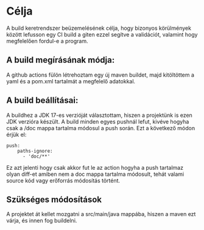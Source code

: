 # Célja
A build keretrendszer beüzemelésének célja, hogy bizonyos körülmények között lefusson egy CI build a giten ezzel segítve a validációt, valamint hogy megfelelően fordul-e a program. 

## A build megírásának módja:
A github actions fülön létrehoztam egy új maven buildet, majd kitöltöttem a yaml és a pom.xml tartalmát a megfelelő adatokkal.

## A build beállításai:
A buildhez a JDK 17-es verzióját választottam, hiszen a projektünk is ezen JDK verzióra készült. A build minden egyes pushnál lefut, kivéve hogyha csak a /doc mappa tartalma módosul a push során. Ezt a  következő módon érjük el:
```
push:
    paths-ignore:
      - 'doc/**'
```
Ez azt jelenti hogy csak akkor fut le az action hogyha a push tartalmaz olyan diff-et amiben nem a doc mappa tartalma módosult, tehát valami source kód vagy erőforrás módosítás történt.

## Szükséges módosítások
A projektet át kellet mozgatni a src/main/java mappába, hiszen a maven ezt várja, és innen fog buildelni.